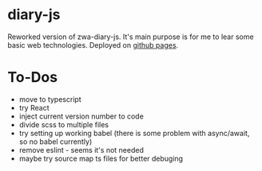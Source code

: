 # diary-js

Reworked version of zwa-diary-js. It's main purpose is for me to lear some basic web technologies.
Deployed on [github pages](https://shetr.github.io/diary-js/).

# To-Dos

* move to typescript
* try React
* inject current version number to code
* divide scss to multiple files 
* try setting up working babel (there is some problem with async/await, so no babel currently)
* remove eslint - seems it's not needed
* maybe try source map ts files for better debuging